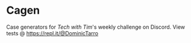 # Cagen
Case generators for *Tech with Tim*'s weekly challenge on Discord.
View tests @ https://repl.it/@DominicTarro
